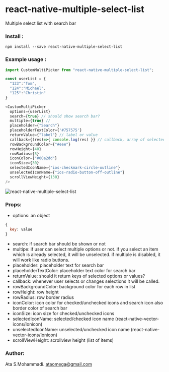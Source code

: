 # react-native-multiple-select-list
Multiple select list with search bar

### Install :
```
npm install --save react-native-multiple-select-list
```
### Example usage :
```javascript
import CustomMultiPicker from "react-native-multiple-select-list";

const userList = {
  "123":"Tom",
  "124":"Michael",
  "125":"Christin"
}

<CustomMultiPicker
  options={userList}
  search={true} // should show search bar?
  multiple={true} //
  placeholder={"Search"}
  placeholderTextColor={'#757575'}
  returnValue={"label"} // label or value
  callback={(res)=>{ console.log(res) }} // callback, array of selected items
  rowBackgroundColor={"#eee"}
  rowHeight={40}
  rowRadius={5}
  iconColor={"#00a2dd"}
  iconSize={30}
  selectedIconName={"ios-checkmark-circle-outline"}
  unselectedIconName={"ios-radio-button-off-outline"}
  scrollViewHeight={130}
/>
```

![react-native-multiple-select-list](https://raw.githubusercontent.com/ataomega/react-native-multiple-select-list/master/screenshot.png)


### Props:
* options: an object
```javascript
{
  key: value
}
```
* search: if search bar should be shown or not
* multipe: if user can select multiple options or not. if you select an item which is already selected, it will be unselected. if multiple is disabled, it will work like radio buttons.
* placeholder: placeholder text for search bar
* placeholderTextColor: placeholder text color for search bar
* returnValue: should it return keys of selected options or values?
* callback: whenever user selects or changes selections it will be called.
* rowBackgroundColor: background color for each row in list
* rowHeight: row height
* rowRadius: row border radius
* iconColor: icon color for checked/unchecked icons and search icon also border color of search bar
* iconSize: icon size for checked/unchecked icons
* selectedIconName: selected/checked icon name (react-native-vector-icons/Ionicon)
* unselectedIconName: unselected/unchecked icon name (react-native-vector-icons/Ionicon)
* scrollViewHeight: scrollview height (list of items)

### Author:
Ata S.Mohammadi.
ataomega@gmail.com

